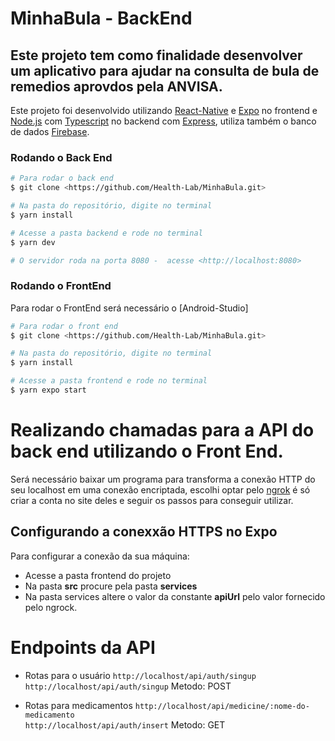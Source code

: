 # MinhaBula - BackEnd

## Este projeto tem como finalidade desenvolver um aplicativo para ajudar na consulta de bula de remedios aprovdos pela ANVISA.

Este projeto foi desenvolvido utilizando [React-Native](https://reactnative.dev/) e [Expo](https://expo.dev/) no frontend e [Node.js](https://nodejs.org/en) com [Typescript](https://www.typescriptlang.org/) no backend com [Express](https://expressjs.com/), utiliza também o banco de dados [Firebase](https://firebase.google.com/?hl=pt).

### Rodando o Back End

```bash
# Para rodar o back end 
$ git clone <https://github.com/Health-Lab/MinhaBula.git>

# Na pasta do repositório, digite no terminal
$ yarn install

# Acesse a pasta backend e rode no terminal
$ yarn dev

# O servidor roda na porta 8080 -  acesse <http://localhost:8080> 
```

### Rodando o FrontEnd

Para rodar o FrontEnd será necessário o [Android-Studio] 

```bash
# Para rodar o front end 
$ git clone <https://github.com/Health-Lab/MinhaBula.git>

# Na pasta do repositório, digite no terminal
$ yarn install

# Acesse a pasta frontend e rode no terminal
$ yarn expo start 
```

# Realizando chamadas para a API do back end utilizando o Front End.

Será necessário baixar um  programa para transforma a conexão HTTP do seu localhost em uma conexão encriptada, escolhi optar pelo [ngrok](https://ngrok.com/) é só criar a conta no site deles e seguir os passos para conseguir utilizar.

## Configurando a conexxão HTTPS no Expo

Para configurar a conexão da sua máquina: 
* Acesse a pasta frontend do projeto
* Na pasta **src** procure pela pasta **services**
* Na pasta services altere o valor da constante **apiUrl** pelo valor fornecido pelo ngrock.

# Endpoints da API
* Rotas para o usuário
 `http://localhost/api/auth/singup`  </br>
	`http://localhost/api/auth/singup`
	Metodo: POST


* Rotas para medicamentos
	`http://localhost/api/medicine/:nome-do-medicamento` </br> 
	`http://localhost/api/auth/insert`
	Metodo: GET